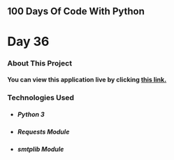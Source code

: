 ## 100 Days Of Code With Python

# Day 36

### About This Project

#### You can view this application live by clicking [this link.](https://repl.it/@ArisRoutsis/ISS-Notifier#main.py)

### Technologies Used

- ##### Python 3
- ##### Requests Module
- ##### smtplib Module
